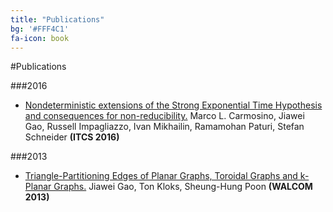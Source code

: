 ```yaml
---
title: "Publications"
bg: '#FFF4C1'
fa-icon: book
---
```


#Publications

###2016
- [Nondeterministic extensions of the Strong Exponential Time Hypothesis and consequences for non-reducibility.](http://eccc.hpi-web.de/report/2015/148/) Marco L. Carmosino, Jiawei Gao, Russell Impagliazzo, Ivan Mikhailin, Ramamohan Paturi, Stefan Schneider **(ITCS 2016)**

###2013
- [Triangle-Partitioning Edges of Planar Graphs, Toroidal Graphs and k-Planar Graphs.](http://vixra.org/abs/1209.0051) Jiawei Gao, Ton Kloks, Sheung-Hung Poon **(WALCOM 2013)**